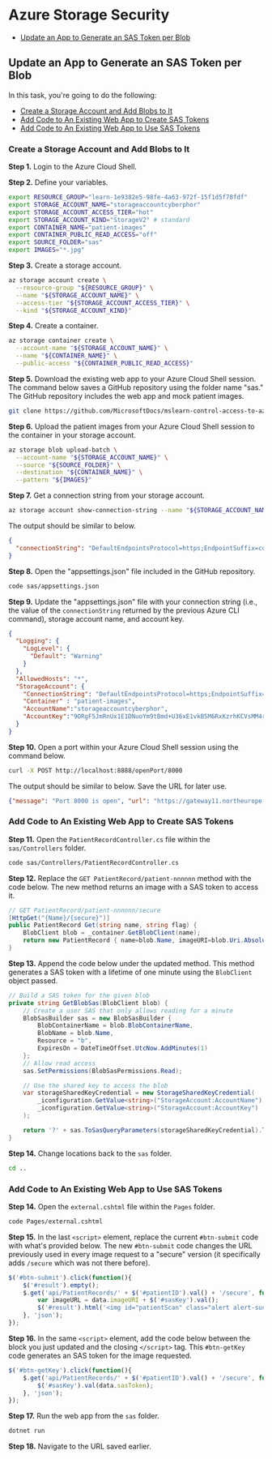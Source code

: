 # Azure Storage Security
* [Update an App to Generate an SAS Token per Blob](#update-an-app-to-generate-an-sas-token-per-blob)

## Update an App to Generate an SAS Token per Blob
In this task, you're going to do the following:
* [Create a Storage Account and Add Blobs to It](#create-a-storage-account-and-add-blobs-to-it)
* [Add Code to An Existing Web App to Create SAS Tokens](#add-code-to-an-existing-web-app-to-create-sas-tokens)
* [Add Code to An Existing Web App to Use SAS Tokens](#add-code-to-an-existing-web-app-to-use-sas-tokens)

### Create a Storage Account and Add Blobs to It
**Step 1.** Login to the Azure Cloud Shell. 

**Step 2.** Define your variables. 
```bash
export RESOURCE_GROUP="learn-1e9382e5-98fe-4a63-972f-15f1d5f78fdf"
export STORAGE_ACCOUNT_NAME="storageaccountcyberphor"
export STORAGE_ACCOUNT_ACCESS_TIER="hot"
export STORAGE_ACCOUNT_KIND="StorageV2" # standard
export CONTAINER_NAME="patient-images"
export CONTAINER_PUBLIC_READ_ACCESS="off"
export SOURCE_FOLDER="sas"
export IMAGES="*.jpg"
```

**Step 3.** Create a storage account. 
```bash
az storage account create \
  --resource-group "${RESOURCE_GROUP}" \
  --name "${STORAGE_ACCOUNT_NAME}" \
  --access-tier "${STORAGE_ACCOUNT_ACCESS_TIER}" \
  --kind "${STORAGE_ACCOUNT_KIND}" 
```

**Step 4.** Create a container. 
```bash
az storage container create \
  --account-name "${STORAGE_ACCOUNT_NAME}" \
  --name "${CONTAINER_NAME}" \
  --public-access "${CONTAINER_PUBLIC_READ_ACCESS}"
```

**Step 5.** Download the existing web app to your Azure Cloud Shell session. The command below saves a GitHub repository using the folder name "sas." The GitHub repository includes the web app and mock patient images. 
```bash
git clone https://github.com/MicrosoftDocs/mslearn-control-access-to-azure-storage-with-sas.git sas
```

**Step 6.** Upload the patient images from your Azure Cloud Shell session to the container in your storage account. 
```bash
az storage blob upload-batch \
  --account-name "${STORAGE_ACCOUNT_NAME}" \
  --source "${SOURCE_FOLDER}" \
  --destination "${CONTAINER_NAME}" \
  --pattern "${IMAGES}"
```

**Step 7.** Get a connection string from your storage account. 
```bash
az storage account show-connection-string --name "${STORAGE_ACCOUNT_NAME}"
```

The output should be similar to below. 
```json
{
  "connectionString": "DefaultEndpointsProtocol=https;EndpointSuffix=core.windows.net;AccountName=storageaccountcyberphor;AccountKey=9ORgF5JmRnUx1E1DNuoYm9tBmd+U36xE1vkB5M6RxKzrhKCVsMM4rfYx3op1zQPpYZkazzLOI8GH+AStMcPIzg==;BlobEndpoint=https://storageaccountcyberphor.blob.core.windows.net/;FileEndpoint=https://storageaccountcyberphor.file.core.windows.net/;QueueEndpoint=https://storageaccountcyberphor.queue.core.windows.net/;TableEndpoint=https://storageaccountcyberphor.table.core.windows.net/"
}
```

**Step 8.** Open the "appsettings.json" file included in the GitHub repository.
```bash
code sas/appsettings.json
``` 

**Step 9.** Update the "appsettings.json" file with your connection string (i.e., the value of the `connectionString` returned by the previous Azure CLI command), storage account name, and account key. 
```json
{
  "Logging": {
    "LogLevel": {
      "Default": "Warning"
    }
  },
  "AllowedHosts": "*",
  "StorageAccount": {
    "ConnectionString": "DefaultEndpointsProtocol=https;EndpointSuffix=core.windows.net;AccountName=storageaccountcyberphor;AccountKey=9ORgF5JmRnUx1E1DNuoYm9tBmd+U36xE1vkB5M6RxKzrhKCVsMM4rfYx3op1zQPpYZkazzLOI8GH+AStMcPIzg==;BlobEndpoint=https://storageaccountcyberphor.blob.core.windows.net/;FileEndpoint=https://storageaccountcyberphor.file.core.windows.net/;QueueEndpoint=https://storageaccountcyberphor.queue.core.windows.net/;TableEndpoint=https://storageaccountcyberphor.table.core.windows.net",
    "Container" : "patient-images",
    "AccountName":"storageaccountcyberphor",
    "AccountKey":"9ORgF5JmRnUx1E1DNuoYm9tBmd+U36xE1vkB5M6RxKzrhKCVsMM4rfYx3op1zQPpYZkazzLOI8GH+AStMcPIzg=="
  }  
}
```

**Step 10.** Open a port within your Azure Cloud Shell session using the command below. 
```bash
curl -X POST http://localhost:8888/openPort/8000
```

The output should be similar to below. Save the URL for later use. 
```json
{"message": "Port 8000 is open", "url": "https://gateway11.northeurope.console.azure.com/n/cc-4016c848/cc-4016c848/proxy/8000/"}
```

### Add Code to An Existing Web App to Create SAS Tokens
**Step 11.** Open the `PatientRecordController.cs` file within the `sas/Controllers` folder. 
```bash
code sas/Controllers/PatientRecordController.cs
```

**Step 12.** Replace the `GET PatientRecord/patient-nnnnnn` method with the code below. The new method returns an image with a SAS token to access it. 
```cs
// GET PatientRecord/patient-nnnnnn/secure
[HttpGet("{Name}/{secure}")]
public PatientRecord Get(string name, string flag) {
    BlobClient blob = _container.GetBlobClient(name);
    return new PatientRecord { name=blob.Name, imageURI=blob.Uri.AbsoluteUri, sasToken=GetBlobSas(blob) };
}
```

**Step 13.** Append the code below under the updated method. This method generates a SAS token with a lifetime of one minute using the `BlobClient` object passed.  
```cs
// Build a SAS token for the given blob
private string GetBlobSas(BlobClient blob) {
    // Create a user SAS that only allows reading for a minute
    BlobSasBuilder sas = new BlobSasBuilder {
        BlobContainerName = blob.BlobContainerName,
        BlobName = blob.Name,
        Resource = "b",
        ExpiresOn = DateTimeOffset.UtcNow.AddMinutes(1)
    };
    // Allow read access
    sas.SetPermissions(BlobSasPermissions.Read);

    // Use the shared key to access the blob
    var storageSharedKeyCredential = new StorageSharedKeyCredential(
        _iconfiguration.GetValue<string>("StorageAccount:AccountName"),
        _iconfiguration.GetValue<string>("StorageAccount:AccountKey")
    );

    return '?' + sas.ToSasQueryParameters(storageSharedKeyCredential).ToString();
}
```

**Step 14.** Change locations back to the `sas` folder. 
```bash
cd ..
```

### Add Code to An Existing Web App to Use SAS Tokens
**Step 14.** Open the `external.cshtml` file within the `Pages` folder. 
```bash
code Pages/external.cshtml
```

**Step 15.** In the last `<script>` element, replace the current `#btn-submit` code with what's provided below. The new `#btn-submit` code changes the URL previously used in every image request to a "secure" version (it specifically adds `/secure` which was not there before).
```js
$('#btn-submit').click(function(){
    $('#result').empty();
    $.get('api/PatientRecords/' + $('#patientID').val() + '/secure', function (data) {
        var imageURL = data.imageURI + $('#sasKey').val();
        $('#result').html('<img id="patientScan" class="alert alert-success" src="' + imageURL + '" alt="patient scan" onerror="this.classList.remove(\'alert-success\'); this.classList.add(\'alert-danger\')"//>');
    }, 'json');
});
```

**Step 16.** In the same `<script>` element, add the code below between the block you just updated and the closing `</script>` tag. This `#btn-getKey` code generates an SAS token for the image requested. 
```js
$('#btn-getKey').click(function(){
    $.get('api/PatientRecords/' + $('#patientID').val() + '/secure', function (data) {
        $('#sasKey').val(data.sasToken);
    }, 'json');
});
```

**Step 17.** Run the web app from the `sas` folder. 
```bash
dotnet run
```

**Step 18.** Navigate to the URL saved earlier. 